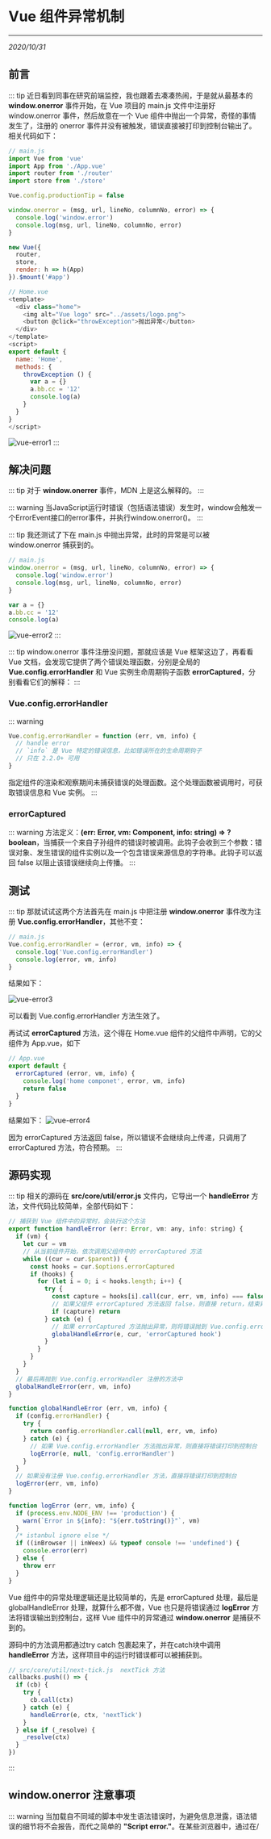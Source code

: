 # Vue 组件异常机制
---
*2020/10/31*

## 前言

::: tip
  近日看到同事在研究前端监控，我也跟着去凑凑热闹，于是就从最基本的 **window.onerror** 事件开始，在 Vue 项目的 main.js 文件中注册好 window.onerror 事件，然后故意在一个 Vue 组件中抛出一个异常，奇怪的事情发生了，注册的 onerror 事件并没有被触发，错误直接被打印到控制台输出了。相关代码如下：

``` js
// main.js
import Vue from 'vue'
import App from './App.vue'
import router from './router'
import store from './store'

Vue.config.productionTip = false

window.onerror = (msg, url, lineNo, columnNo, error) => {
  console.log('window.error')
  console.log(msg, url, lineNo, columnNo, error)
}

new Vue({
  router,
  store,
  render: h => h(App)
}).$mount('#app')

// Home.vue
<template>
  <div class="home">
    <img alt="Vue logo" src="../assets/logo.png">
    <button @click="throwException">抛出异常</button>
  </div>
</template>
<script>
export default {
  name: 'Home',
  methods: {
    throwException () {
      var a = {}
      a.bb.cc = '12'
      console.log(a)
    }
  }
}
</script>
```

  ![vue-error1](./assets/vue-error1.jpg)
:::

## 解决问题

::: tip
  对于 **window.onerrer** 事件，MDN 上是这么解释的。
:::

::: warning
  当JavaScript运行时错误（包括语法错误）发生时，window会触发一个ErrorEvent接口的error事件，并执行window.onerror()。
:::

::: tip
  我还测试了下在 main.js 中抛出异常，此时的异常是可以被 window.onerror 捕获到的。

``` js
// main.js
window.onerror = (msg, url, lineNo, columnNo, error) => {
  console.log('window.error')
  console.log(msg, url, lineNo, columnNo, error)
}

var a = {}
a.bb.cc = '12'
console.log(a)
```

  ![vue-error2](./assets/vue-error2.jpg)
:::

::: tip
  window.onerror 事件注册没问题，那就应该是 Vue 框架这边了，再看看 Vue 文档，会发现它提供了两个错误处理函数，分别是全局的 **Vue.config.errorHandler** 和 Vue 实例生命周期钩子函数 **errorCaptured**，分别看看它们的解释：
:::

### Vue.config.errorHandler

::: warning
``` js
Vue.config.errorHandler = function (err, vm, info) {
  // handle error
  // `info` 是 Vue 特定的错误信息，比如错误所在的生命周期钩子
  // 只在 2.2.0+ 可用
}
```

  指定组件的渲染和观察期间未捕获错误的处理函数。这个处理函数被调用时，可获取错误信息和 Vue 实例。
:::

### errorCaptured

::: warning
  方法定义：**(err: Error, vm: Component, info: string) => ?boolean**，当捕获一个来自子孙组件的错误时被调用。此钩子会收到三个参数：错误对象、发生错误的组件实例以及一个包含错误来源信息的字符串。此钩子可以返回 false 以阻止该错误继续向上传播。
:::

## 测试

::: tip
  那就试试这两个方法首先在 main.js 中把注册 **window.onerror** 事件改为注册 **Vue.config.errorHandler**，其他不变：

``` js
// main.js
Vue.config.errorHandler = (error, vm, info) => {
  console.log('Vue.config.errorHandler')
  console.log(error, vm, info)
}
```

  结果如下：

  ![vue-error3](./assets/vue-error3.jpg)

  可以看到 Vue.config.errorHandler 方法生效了。

  再试试 **errorCaptured** 方法，这个得在 Home.vue 组件的父组件中声明，它的父组件为 App.vue，如下

``` js
// App.vue
export default {
  errorCaptured (error, vm, info) {
    console.log('home componet', error, vm, info)
    return false
  }
}
```

  结果如下：
  ![vue-error4](./assets/vue-error4.jpg)

  因为 errorCaptured 方法返回 false，所以错误不会继续向上传递，只调用了 errorCaptured 方法，符合预期。
:::

## 源码实现

::: tip
  相关的源码在 **src/core/util/error.js** 文件内，它导出一个 **handleError** 方法，文件代码比较简单，全部代码如下：

``` js
// 捕获到 Vue 组件中的异常时，会执行这个方法
export function handleError (err: Error, vm: any, info: string) {
  if (vm) {
    let cur = vm
    // 从当前组件开始，依次调用父组件中的 errorCaptured 方法
    while ((cur = cur.$parent)) {
      const hooks = cur.$options.errorCaptured
      if (hooks) {
        for (let i = 0; i < hooks.length; i++) {
          try {
            const capture = hooks[i].call(cur, err, vm, info) === false
            // 如果父组件 errorCaptured 方法返回 false，则直接 return，结束异常处理流程
            if (capture) return
          } catch (e) {
            // 如果 errorCaptured 方法抛出异常，则将错误抛到 Vue.config.errorHandler 注册的方法中
            globalHandleError(e, cur, 'errorCaptured hook')
          }
        }
      }
    }
  }
  // 最后再抛到 Vue.config.errorHandler 注册的方法中
  globalHandleError(err, vm, info)
}

function globalHandleError (err, vm, info) {
  if (config.errorHandler) {
    try {
      return config.errorHandler.call(null, err, vm, info)
    } catch (e) {
      // 如果 Vue.config.errorHandler 方法抛出异常，则直接将错误打印到控制台
      logError(e, null, 'config.errorHandler')
    }
  }
  // 如果没有注册 Vue.config.errorHandler 方法，直接将错误打印到控制台
  logError(err, vm, info)
}

function logError (err, vm, info) {
  if (process.env.NODE_ENV !== 'production') {
    warn(`Error in ${info}: "${err.toString()}"`, vm)
  }
  /* istanbul ignore else */
  if ((inBrowser || inWeex) && typeof console !== 'undefined') {
    console.error(err)
  } else {
    throw err
  }
}
```

  Vue 组件中的异常处理逻辑还是比较简单的，先是 errorCaptured 处理，最后是 globalHandleError 处理，就算什么都不做，Vue 也只是将错误通过 **logError** 方法将错误输出到控制台，这样 Vue 组件中的异常通过 **window.onerror** 是捕获不到的。

  源码中的方法调用都通过try catch 包裹起来了，并在catch块中调用 **handleError** 方法，这样项目中的运行时错误都可以被捕获到。

``` js
// src/core/util/next-tick.js  nextTick 方法
callbacks.push(() => {
  if (cb) {
    try {
      cb.call(ctx)
    } catch (e) {
      handleError(e, ctx, 'nextTick')
    }
  } else if (_resolve) {
    _resolve(ctx)
  }
})
```
:::

## window.onerror 注意事项

::: warning
  当加载自不同域的脚本中发生语法错误时，为避免信息泄露，语法错误的细节将不会报告，而代之简单的 **"Script error."**。在某些浏览器中，通过在/<script/>使用crossorigin属性并要求服务器发送适当的 CORS HTTP 响应头，该行为可被覆盖。一个变通方案是单独处理"Script error."，告知错误详情仅能通过浏览器控制台查看，无法通过JavaScript访问。
:::

::: tip
  就是说如果在加载第三方脚本出现异常时，正常情况下是捕获不到错误信息的，只是显示 **"Script error."**，如果想要获取后台返回的详细信息，可以设置 script 标签的 crossorigin 属性。[crossorigin](https://developer.mozilla.org/en-US/docs/Web/HTML/Attributes/crossorigin)

  [回首页](/frontend)
:::

（完）